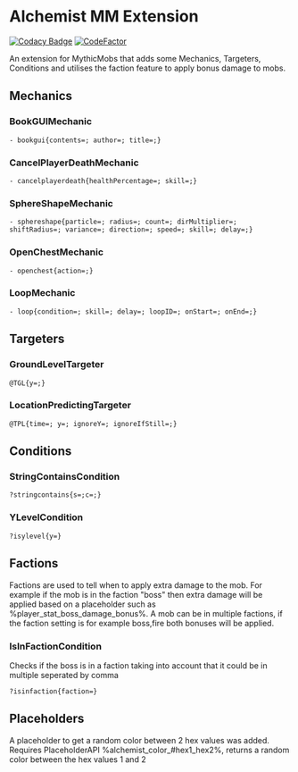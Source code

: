 # Alchemist MM Extension 

[![Codacy Badge](https://app.codacy.com/project/badge/Grade/5833d4e6d8a849c5ba05c4ad5458a43b)](https://app.codacy.com?utm_source=gh&utm_medium=referral&utm_content=&utm_campaign=Badge_grade) [![CodeFactor](https://www.codefactor.io/repository/github/bedwarshurts/alchemistmmextension/badge)](https://www.codefactor.io/repository/github/bedwarshurts/alchemistmmextension)

An extension for MythicMobs that adds some Mechanics, Targeters, Conditions and utilises the faction feature to apply bonus damage to mobs.

## Mechanics

### BookGUIMechanic

```
- bookgui{contents=; author=; title=;}
```

### CancelPlayerDeathMechanic

```
- cancelplayerdeath{healthPercentage=; skill=;}
```

### SphereShapeMechanic

```
- sphereshape{particle=; radius=; count=; dirMultiplier=; shiftRadius=; variance=; direction=; speed=; skill=; delay=;}
```

### OpenChestMechanic

```
- openchest{action=;}
```

### LoopMechanic

```
- loop{condition=; skill=; delay=; loopID=; onStart=; onEnd=;}
```

## Targeters

### GroundLevelTargeter

```
@TGL{y=;}
```

### LocationPredictingTargeter

```
@TPL{time=; y=; ignoreY=; ignoreIfStill=;}
```

## Conditions

### StringContainsCondition

```
?stringcontains{s=;c=;}
```

### YLevelCondition

```
?isylevel{y=}
```

## Factions

Factions are used to tell when to apply extra damage to the mob. For example if the mob is in the faction "boss" then extra damage will be applied based on a placeholder such as %player_stat_boss_damage_bonus%. A mob can be in multiple factions, if the faction setting is for example boss,fire both bonuses will be applied.

### IsInFactionCondition

Checks if the boss is in a faction taking into account that it could be in multiple seperated by comma
```
?isinfaction{faction=}
```

## Placeholders

A placeholder to get a random color between 2 hex values was added. Requires PlaceholderAPI %alchemist_color_#hex1_hex2%, returns a random color between the hex values 1 and 2
